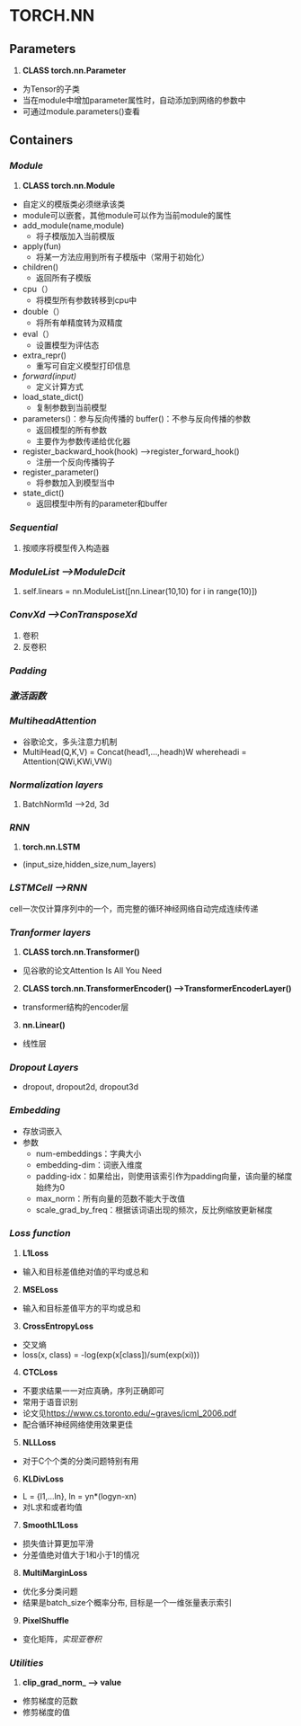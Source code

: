 # TORCH.NN
## Parameters
1. **CLASS torch.nn.Parameter**
  - 为Tensor的子类
  - 当在module中增加parameter属性时，自动添加到网络的参数中
  - 可通过module.parameters()查看
  
## Containers
### *Module*
1. **CLASS torch.nn.Module**
  - 自定义的模版类必须继承该类
  - module可以嵌套，其他module可以作为当前module的属性
  - add_module(name,module)
    - 将子模版加入当前模版
  - apply(fun)
    - 将某一方法应用到所有子模版中（常用于初始化）
  - children()
    - 返回所有子模版
  - cpu（）
    - 将模型所有参数转移到cpu中
  - double（）
    - 将所有单精度转为双精度
  - eval（）
    - 设置模型为评估态
  - extra_repr()
    - 重写可自定义模型打印信息
  - *forward(input)*
    - 定义计算方式
  - load_state_dict()
    - 复制参数到当前模型
  - parameters()：参与反向传播的 buffer()：不参与反向传播的参数
    - 返回模型的所有参数
    - 主要作为参数传递给优化器
  - register_backward_hook(hook) -->register_forward_hook()
    - 注册一个反向传播钩子
  - register_parameter()
    - 将参数加入到模型当中
  - state_dict()
    - 返回模型中所有的parameter和buffer
    
### *Sequential*
1. 按顺序将模型传入构造器

### *ModuleList -->ModuleDcit*
1. self.linears = nn.ModuleList([nn.Linear(10,10) for i in range(10)])

### *ConvXd -->ConTransposeXd*
1. 卷积
2. 反卷积

### *Padding*

### *激活函数*

### *MultiheadAttention*
  - 谷歌论文，多头注意力机制
  - MultiHead(Q,K,V) = Concat(head1,...,headh)W whereheadi = Attention(QWi,KWi,VWi)
  
### *Normalization layers*
1. BatchNorm1d -->2d, 3d

### *RNN*
1. **torch.nn.LSTM**
  - (input_size,hidden_size,num_layers)
  
### *LSTMCell -->RNN*
cell一次仅计算序列中的一个，而完整的循环神经网络自动完成连续传递

### *Tranformer layers*
1. **CLASS torch.nn.Transformer()**
  - 见谷歌的论文Attention Is All You Need
  
2. **CLASS torch.nn.TransformerEncoder() -->TransformerEncoderLayer()**
  - transformer结构的encoder层
  
3. **nn.Linear()**
  - 线性层
  
### *Dropout Layers*
- dropout, dropout2d, dropout3d

### *Embedding*
- 存放词嵌入
- 参数
  - num-embeddings：字典大小
  - embedding-dim：词嵌入维度
  - padding-idx：如果给出，则使用该索引作为padding向量，该向量的梯度始终为0
  - max_norm：所有向量的范数不能大于改值
  - scale_grad_by_freq：根据该词语出现的频次，反比例缩放更新梯度

### *Loss function*
1. **L1Loss**
  - 输入和目标差值绝对值的平均或总和
  
2. **MSELoss**
  - 输入和目标差值平方的平均或总和
  
3. **CrossEntropyLoss**
  - 交叉熵
  - loss(x, class) = -log(exp(x\[class])/sum(exp(xi)))
  
4. **CTCLoss**
  - 不要求结果一一对应真确，序列正确即可
  - 常用于语音识别
  - 论文见<https://www.cs.toronto.edu/~graves/icml_2006.pdf>
  - 配合循环神经网络使用效果更佳
  
5. **NLLLoss**
  - 对于C个个类的分类问题特别有用
  
6. **KLDivLoss**
  - L = {l1,...ln}, ln = yn*(logyn-xn)
  - 对L求和或者均值
  
7. **SmoothL1Loss**
  - 损失值计算更加平滑
  - 分差值绝对值大于1和小于1的情况
  
8. **MultiMarginLoss**
  - 优化多分类问题
  - 结果是batch_size个概率分布, 目标是一个一维张量表示索引
  
9. **PixelShuffle**
  - 变化矩阵，*实现亚卷积*
  
### *Utilities*
1. **clip_grad_norm_ --> value**
  - 修剪梯度的范数
  - 修剪梯度的值
  

  
  








